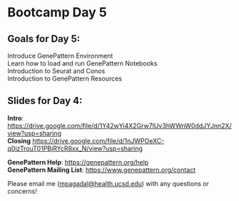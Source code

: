 # Bootcamp Day 5

## Goals for Day 5:
Introduce GenePattern Environment<br>
Learn how to load and run GenePattern Notebooks<br>
Introduction to Seurat and Conos<br>
Introduction to GenePattern Resources<br>

## Slides for Day 4:
**Intro**: https://drive.google.com/file/d/1Y42wYi4X2Grw7IUv3hWWnW0ddJYJnn2X/view?usp=sharing<br>
**Closing** https://drive.google.com/file/d/1nJWPOeXC-q0izTrouT01PBjRYcR8xx_N/view?usp=sharing<br>

**GenePattern Help**: https://genepattern.org/help<br>
**GenePattern Mailing List**: https://www.genepattern.org/contact<br>

Please email me (mpagadal@health.ucsd.edu) with any questions or concerns!



